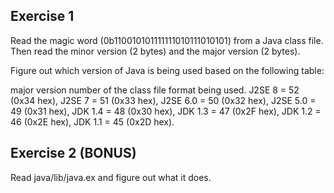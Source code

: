 ## Exercise 1

Read the magic word (0b110010101111111010111010101) from a Java class file.
Then read the minor version (2 bytes) and the major version (2 bytes).

Figure out which version of Java is being used based on the following table:

major version number of the class file format being used.
J2SE 8 = 52 (0x34 hex),
J2SE 7 = 51 (0x33 hex),
J2SE 6.0 = 50 (0x32 hex),
J2SE 5.0 = 49 (0x31 hex),
JDK 1.4 = 48 (0x30 hex),
JDK 1.3 = 47 (0x2F hex),
JDK 1.2 = 46 (0x2E hex),
JDK 1.1 = 45 (0x2D hex).

## Exercise 2 (BONUS)

Read java/lib/java.ex and figure out what it does.
